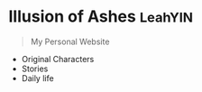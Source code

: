  # Illusion of Ashes <small>LeahYIN</small>

  >My Personal Website

  - Original Characters
  - Stories
  - Daily life

 
 
 